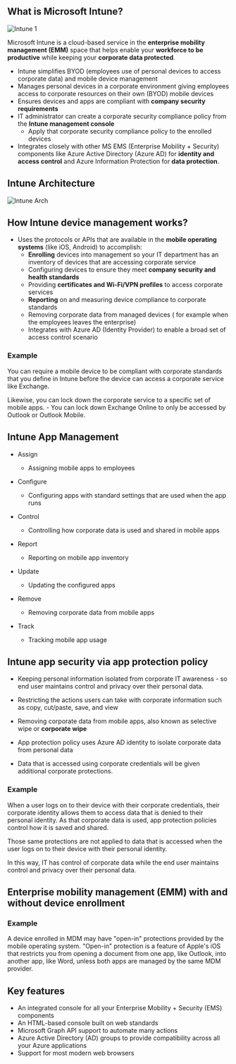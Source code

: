 ## What is Microsoft Intune?

![Intune 1](img/intune-2.png)

Microsoft Intune is a cloud-based service in the **enterprise mobility management (EMM)** space that helps enable your **workforce to be productive** while keeping your **corporate data protected**. 

- Intune simplifies BYOD (employees use of personal devices to access corporate data) and mobile device management
- Manages personal devices in a corporate environment giving employees access to corporate resources on their own (BYOD)  mobile devices
-  Ensures devices and apps are compliant with **company security requirements**
- IT administrator can create a corporate security compliance policy from the **Intune management console**
    - Apply that corporate security compliance policy to the enrolled devices
- Integrates closely with other MS EMS (Enterprise Mobility + Security) components like Azure Active Directory  (Azure AD) for **identity and access control**  and Azure Information Protection for **data protection**.


## Intune Architecture

![Intune Arch](img/intunearchitecture_wh.svg)


## How Intune  device management works?

- Uses the protocols or APIs that are available in the **mobile operating systems** (like iOS, Android) to accomplish:
    - **Enrolling** devices into management so your IT department has an inventory of devices that are accessing corporate service
    - Configuring devices to ensure they meet **company security and health standards**
    - Providing **certificates and Wi-Fi/VPN profiles** to access corporate services
    - **Reporting** on and measuring device compliance to corporate standards
    - Removing corporate data from managed devices ( for example when the employees leaves the enterprise)
    - Integrates with Azure AD (Identity Provider) to enable a broad set of access control scenario


### Example
 You can require a mobile device to be compliant with corporate standards that you define in Intune before the device can access a corporate service like Exchange. 

 Likewise, you can lock down the corporate service to a specific set of mobile apps. 
    - You can lock down Exchange Online to only be accessed by Outlook or Outlook Mobile.


## Intune App Management

- Assign
    - Assigning mobile apps to employees

- Configure
    - Configuring apps with standard settings that are used when the app runs

- Control
    - Controlling how corporate data is used and shared in mobile apps

- Report 
    - Reporting on mobile app inventory
 
- Update
    - Updating the configured apps

- Remove
   - Removing corporate data from mobile apps

- Track
    - Tracking mobile app usage

## Intune app security via app protection policy 

- Keeping personal information isolated from corporate IT awareness - so end user maintains control and privacy over their personal data.


- Restricting the actions users can take with corporate information such as copy, cut/paste, save, and view
- Removing corporate data from mobile apps, also known as selective wipe or **corporate wipe**
- App protection policy uses Azure AD identity to isolate corporate data from personal data
- Data that is accessed using corporate credentials will be given additional corporate protections.

### Example
 When a user logs on to their device with their corporate credentials, their corporate identity allows them to access data that is denied to their personal identity. As that corporate data is used, app protection policies control how it is saved and shared.

 Those same protections are not applied to data that is accessed when the user logs on to their device with their personal identity.

  In this way, IT has control of corporate data while the end user maintains control and privacy over their personal data.


## Enterprise mobility management (EMM) with and without device enrollment

### Example
  A device enrolled in MDM may have "open-in" protections provided by the mobile operating system. "Open-in" protection is a feature of Apple's iOS that restricts you from opening a document from one app, like Outlook, into another app, like Word, unless both apps are managed by the same MDM provider. 


## Key features
- An integrated console for all your Enterprise Mobility + Security (EMS) components
- An HTML-based console built on web standards
- Microsoft Graph API support to automate many actions
- Azure Active Directory (AD) groups to provide compatibility across all your Azure applications
- Support for most modern web browsers


